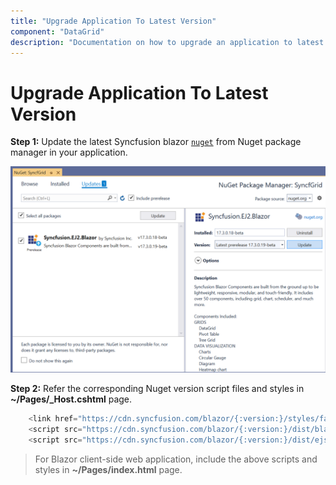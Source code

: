 ```yaml
---
title: "Upgrade Application To Latest Version"
component: "DataGrid"
description: "Documentation on how to upgrade an application to latest Syncfusion version"
---
```


# Upgrade Application To Latest Version

**Step 1:** Update the latest Syncfusion blazor [`nuget`](https://www.nuget.org/packages/Syncfusion.Blazor/) from Nuget package manager in your application.

![update syncfusion blazor nuget](../images/upgrade-version.PNG)

**Step 2:** Refer the corresponding Nuget version script files and styles in **~/Pages/_Host.cshtml** page.

```csharp
    <link href="https://cdn.syncfusion.com/blazor/{:version:}/styles/fabric.css" rel="stylesheet" />
    <script src="https://cdn.syncfusion.com/blazor/{:version:}/dist/blazor.min.js"></script>
    <script src="https://cdn.syncfusion.com/blazor/{:version:}/dist/ejs.interop.min.js"></script>
```

> For Blazor client-side web application, include the above scripts and styles in **~/Pages/index.html** page.